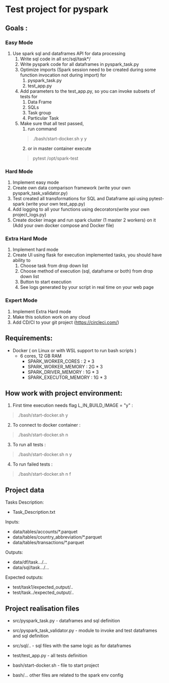 # Test project for pyspark
## Goals :
### Easy Mode
1. Use spark sql and dataframes API for data processing 
   1. Write sql code in all src/sql/task*/
   2. Write pyspark code for all dataframes in pyspark_task.py 
   3. Optimize imports (Spark session need to be created during some function invocation not during import) for
      1. pyspark_task.py 
      2. test_app.py
   4. Add parameters to the test_app.py, so you can invoke subsets of tests for
      1. Data Frame
      2. SQLs
      3. Task group
      4. Particular Task
   5. Make sure that all test passed, 
      1. run command 
      > ./bash/start-docker.sh y y
      2. or in master container execute 
      > pytest /opt/spark-test

### Hard Mode
1. Implement easy mode 
2. Create own data comparison framework (write your own pyspark_task_validator.py)
3. Test created all transformations for SQL and Dataframe api using pytest-spark (write your own test_app.py)
4. Add logging to all your functions using decorators(write your own project_logs.py)  
5. Create docker image and run spark cluster (1 master 2 workers) on it (Add your own docker compose and Docker file)

###  Extra Hard Mode
1. Implement hard mode
2. Create UI using flask for execution implemented tasks, you should have ability to
   1. Choose task from drop down list
   2. Choose method of execution (sql, dataframe or both) from drop down list
   3. Button to start execution
   4. See logs generated by your script in real time on your web page

###  Expert Mode
1. Implement Extra Hard mode
2. Make this solution work on any cloud
3. Add CD/CI to your git project (https://circleci.com/)

## Requirements:
* Docker ( on Linux or with WSL support to run bash scripts )
  * 6 cores, 12 GB RAM
    - SPARK_WORKER_CORES : 2 * 3
    - SPARK_WORKER_MEMORY : 2G * 3
    - SPARK_DRIVER_MEMORY : 1G * 3
    - SPARK_EXECUTOR_MEMORY : 1G * 3

## How work with project environment:
1. First time execution needs flag L_IN_BUILD_IMAGE = "y" :
> ./bash/start-docker.sh y 
2. To connect to docker container :
> ./bash/start-docker.sh n
3. To run all tests : 
> ./bash/start-docker.sh n y
4. To run failed tests : 
> ./bash/start-docker.sh n f


## Project data
Tasks Description:
* Task_Description.txt

Inputs:
* data/tables/accounts/*.parquet
* data/tables/country_abbreviation/*.parquet
* data/tables/transactions/*.parquet

Outputs:
* data/df/task.../...
* data/sql/task.../...

Expected outputs:
* test/task1/expected_output/..
* test/task../expected_output/..

## Project realisation files
* src/pyspark_task.py - dataframes and sql definition 
* src/pyspark_task_validator.py - module to invoke and test dataframes and sql definition
* src/sql/.. - sql files with the same logic as for dataframes

* test/test_app.py - all tests definition
* bash/start-docker.sh - file to start project
* bash/... other files are related to the spark env config 


